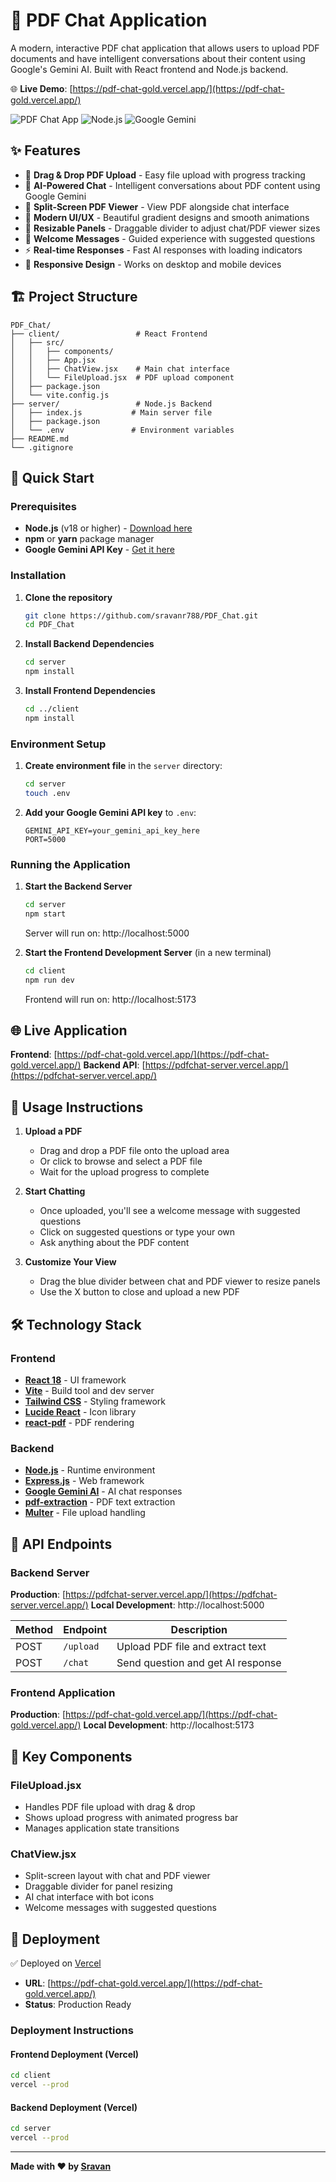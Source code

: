 # 📄 PDF Chat Application

A modern, interactive PDF chat application that allows users to upload PDF documents and have intelligent conversations about their content using Google's Gemini AI. Built with React frontend and Node.js backend.

🌐 **Live Demo**: [https://pdf-chat-gold.vercel.app/](https://pdf-chat-gold.vercel.app/)

![PDF Chat App](https://img.shields.io/badge/React-18.x-blue) ![Node.js](https://img.shields.io/badge/Node.js-18.x-green) ![Google Gemini](https://img.shields.io/badge/Google-Gemini%20AI-orange)

## ✨ Features

- 🚀 **Drag & Drop PDF Upload** - Easy file upload with progress tracking
- 💬 **AI-Powered Chat** - Intelligent conversations about PDF content using Google Gemini
- 📖 **Split-Screen PDF Viewer** - View PDF alongside chat interface
- 🎨 **Modern UI/UX** - Beautiful gradient designs and smooth animations
- 📏 **Resizable Panels** - Draggable divider to adjust chat/PDF viewer sizes
- 🤖 **Welcome Messages** - Guided experience with suggested questions
- ⚡ **Real-time Responses** - Fast AI responses with loading indicators
- 📱 **Responsive Design** - Works on desktop and mobile devices

## 🏗️ Project Structure

```
PDF_Chat/
├── client/                 # React Frontend
│   ├── src/
│   │   ├── components/
│   │   ├── App.jsx
│   │   ├── ChatView.jsx    # Main chat interface
│   │   └── FileUpload.jsx  # PDF upload component
│   ├── package.json
│   └── vite.config.js
├── server/                 # Node.js Backend
│   ├── index.js           # Main server file
│   ├── package.json
│   └── .env               # Environment variables
├── README.md
└── .gitignore
```

## 🚀 Quick Start

### Prerequisites

- **Node.js** (v18 or higher) - [Download here](https://nodejs.org/)
- **npm** or **yarn** package manager
- **Google Gemini API Key** - [Get it here](https://makersuite.google.com/app/apikey)

### Installation

1. **Clone the repository**
   ```bash
   git clone https://github.com/sravanr788/PDF_Chat.git
   cd PDF_Chat
   ```

2. **Install Backend Dependencies**
   ```bash
   cd server
   npm install
   ```

3. **Install Frontend Dependencies**
   ```bash
   cd ../client
   npm install
   ```

### Environment Setup

1. **Create environment file** in the `server` directory:
   ```bash
   cd server
   touch .env
   ```

2. **Add your Google Gemini API key** to `.env`:
   ```env
   GEMINI_API_KEY=your_gemini_api_key_here
   PORT=5000
   ```

### Running the Application

1. **Start the Backend Server**
   ```bash
   cd server
   npm start
   ```
   Server will run on: http://localhost:5000

2. **Start the Frontend Development Server** (in a new terminal)
   ```bash
   cd client
   npm run dev
   ```
   Frontend will run on: http://localhost:5173

## 🌐 Live Application

**Frontend**: [https://pdf-chat-gold.vercel.app/](https://pdf-chat-gold.vercel.app/)
**Backend API**: [https://pdfchat-server.vercel.app/](https://pdfchat-server.vercel.app/)

## 📖 Usage Instructions

1. **Upload a PDF**
   - Drag and drop a PDF file onto the upload area
   - Or click to browse and select a PDF file
   - Wait for the upload progress to complete

2. **Start Chatting**
   - Once uploaded, you'll see a welcome message with suggested questions
   - Click on suggested questions or type your own
   - Ask anything about the PDF content

3. **Customize Your View**
   - Drag the blue divider between chat and PDF viewer to resize panels
   - Use the X button to close and upload a new PDF

## 🛠️ Technology Stack

### Frontend
- **[React 18](https://reactjs.org/)** - UI framework
- **[Vite](https://vitejs.dev/)** - Build tool and dev server
- **[Tailwind CSS](https://tailwindcss.com/)** - Styling framework
- **[Lucide React](https://lucide.dev/)** - Icon library
- **[react-pdf](https://github.com/wojtekmaj/react-pdf)** - PDF rendering

### Backend
- **[Node.js](https://nodejs.org/)** - Runtime environment
- **[Express.js](https://expressjs.com/)** - Web framework
- **[Google Gemini AI](https://ai.google.dev/)** - AI chat responses
- **[pdf-extraction](https://www.npmjs.com/package/pdf-extraction)** - PDF text extraction
- **[Multer](https://github.com/expressjs/multer)** - File upload handling

## 🔧 API Endpoints

### Backend Server

**Production**: [https://pdfchat-server.vercel.app/](https://pdfchat-server.vercel.app/)
**Local Development**: http://localhost:5000

| Method | Endpoint | Description |
|--------|----------|-------------|
| POST | `/upload` | Upload PDF file and extract text |
| POST | `/chat` | Send question and get AI response |

### Frontend Application

**Production**: [https://pdf-chat-gold.vercel.app/](https://pdf-chat-gold.vercel.app/)
**Local Development**: http://localhost:5173

## 🎨 Key Components

### FileUpload.jsx
- Handles PDF file upload with drag & drop
- Shows upload progress with animated progress bar
- Manages application state transitions

### ChatView.jsx
- Split-screen layout with chat and PDF viewer
- Draggable divider for panel resizing
- AI chat interface with bot icons
- Welcome messages with suggested questions

## 🚀 Deployment

✅ Deployed on [Vercel](https://vercel.com/)
- **URL**: [https://pdf-chat-gold.vercel.app/](https://pdf-chat-gold.vercel.app/)
- **Status**: Production Ready


### Deployment Instructions

#### Frontend Deployment (Vercel)
```bash
cd client
vercel --prod
```

#### Backend Deployment (Vercel)
```bash
cd server
vercel --prod
```

---

**Made with ❤️ by [Sravan](https://github.com/sravanr788)**